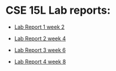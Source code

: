 # CSE 15L Lab reports:

* [Lab Report 1 week 2](https://avVergnet.github.io/cse15l-lab-reports/lab-report-1-week-2.html) 

* [Lab Report 2 week 4](https://avVergnet.github.io/cse15l-lab-reports/lab-report-2-week-4.html)

* [Lab Report 3 week 6](https://avVergnet.github.io/cse15l-lab-reports/lab-report-3-week-6.html)

* [Lab Report 4 week 8](https://avVergnet.github.io/cse15l-lab-reports/lab-report-4-week-8.html)

